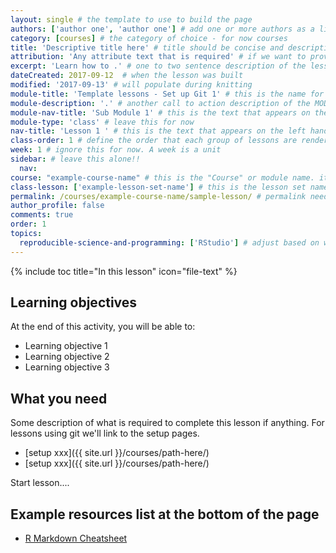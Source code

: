 ```yaml
---
layout: single # the template to use to build the page
authors: ['author one', 'author one'] # add one or more authors as a list
category: [courses] # the category of choice - for now courses
title: 'Descriptive title here' # title should be concise and descriptive
attribution: 'Any attribute text that is required' # if we want to provide attribution for someone's work...
excerpt: 'Learn how to .' # one to two sentence description of the lesson using a "call to action - if what someone will learn for SEO"
dateCreated: 2017-09-12  # when the lesson was built
modified: '2017-09-13' # will populate during knitting
module-title: 'Template lessons - Set up Git 1' # this is the name for the set of lessons or module- only needed for first lesson in section
module-description: '.' # another call to action description of the MODULE (set of lessons )- only needed for first lesson in section
module-nav-title: 'Sub Module 1' # this is the text that appears on the left hand side bar describing THE MODULE 1-3 words max - only needed for first lesson in section
module-type: 'class' # leave this for now
nav-title: 'Lesson 1 ' # this is the text that appears on the left hand side bar describing THIS lesson 1-3 words max
class-order: 1 # define the order that each group of lessons are rendered
week: 1 # ignore this for now. A week is a unit
sidebar: # leave this alone!!
  nav:
course: "example-course-name" # this is the "Course" or module name. it needs to be the same for all lessons in the workshop
class-lesson: ['example-lesson-set-name'] # this is the lesson set name - it is the same for all lessons in this folder and handles the subgroups
permalink: /courses/example-course-name/sample-lesson/ # permalink needs to follow the structure coursename - lesson name using slugs
author_profile: false
comments: true
order: 1
topics:
  reproducible-science-and-programming: ['RStudio'] # adjust based on what tags are appropriate
---
```


<!-- Rules for lessons
1. keep sentences short where you can
2. define jargon where you can
3. keep resources at the bottom of the pages
4. move images to our site especially when the site isn't https enforced
5. -->

{% include toc title="In this lesson" icon="file-text" %}

<!--  This is the top block with the learning objectives (LO) -->
<div class='notice--success' markdown="1">

## <i class="fa fa-graduation-cap" aria-hidden="true"></i> Learning objectives
At the end of this activity, you will be able to:

* Learning objective 1
* Learning objective 2
* Learning objective 3


## <i class="fa fa-check-square-o fa-2" aria-hidden="true"></i> What you need

Some description of what is required to complete this lesson if anything.
For lessons using git we'll link to the setup pages.

* [setup xxx]({{ site.url }}/courses/path-here/)
* [setup xxx]({{ site.url }}/courses/path-here/)

</div>


Start lesson....


<!-- Optional - include resources at the bottom of the page. -->
<div class="notice--info" markdown="1">

## Example resources list at the bottom of the page

* <a href="http://www.rstudio.com/wp-content/uploads/2016/03/rmarkdown-cheatsheet-2.0.pdf" target="_blank"> R Markdown Cheatsheet</a>


</div>
